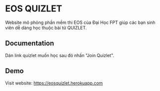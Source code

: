 
# EOS QUIZLET

Website mô phỏng phần mềm thi EOS của Đại Học FPT giúp các bạn sinh viên dễ dàng học thuộc bài từ QUIZLET.


## Documentation

Dán link quizlet muốn học sau đó nhấn "Join Quizlet". 

  
## Demo

Visit website: https://eosquizlet.herokuapp.com
  
